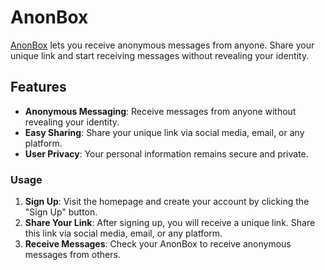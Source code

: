 # AnonBox

[AnonBox](https://anon-box.vercel.app/) lets you receive anonymous messages from anyone. Share your unique link and start receiving messages without revealing your identity.

## Features

- **Anonymous Messaging**: Receive messages from anyone without revealing your identity.
- **Easy Sharing**: Share your unique link via social media, email, or any platform.
- **User Privacy**: Your personal information remains secure and private.

### Usage

1. **Sign Up**: Visit the homepage and create your account by clicking the "Sign Up" button.
2. **Share Your Link**: After signing up, you will receive a unique link. Share this link via social media, email, or any platform.
3. **Receive Messages**: Check your AnonBox to receive anonymous messages from others.

